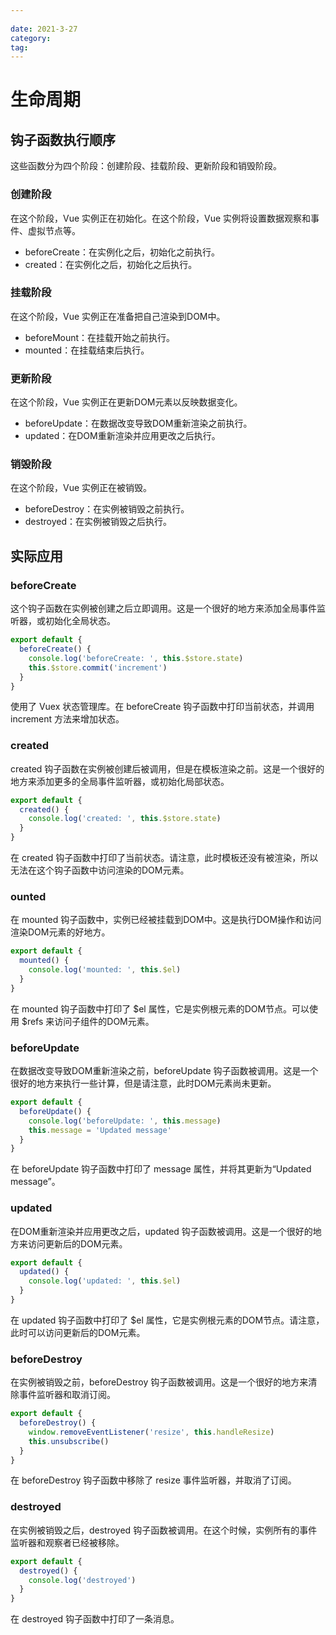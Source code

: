 ```yaml
---
 
date: 2021-3-27
category:
tag:
---
```


# 生命周期


## 钩子函数执行顺序
这些函数分为四个阶段：创建阶段、挂载阶段、更新阶段和销毁阶段。

### 创建阶段
在这个阶段，Vue 实例正在初始化。在这个阶段，Vue 实例将设置数据观察和事件、虚拟节点等。
- beforeCreate：在实例化之后，初始化之前执行。
- created：在实例化之后，初始化之后执行。

### 挂载阶段
在这个阶段，Vue 实例正在准备把自己渲染到DOM中。

- beforeMount：在挂载开始之前执行。
- mounted：在挂载结束后执行。

### 更新阶段
在这个阶段，Vue 实例正在更新DOM元素以反映数据变化。

- beforeUpdate：在数据改变导致DOM重新渲染之前执行。
- updated：在DOM重新渲染并应用更改之后执行。

### 销毁阶段
在这个阶段，Vue 实例正在被销毁。

- beforeDestroy：在实例被销毁之前执行。
- destroyed：在实例被销毁之后执行。

## 实际应用
### beforeCreate
这个钩子函数在实例被创建之后立即调用。这是一个很好的地方来添加全局事件监听器，或初始化全局状态。

``` javascript
export default {
  beforeCreate() {
    console.log('beforeCreate: ', this.$store.state)
    this.$store.commit('increment')
  }
}
```
使用了 Vuex 状态管理库。在 beforeCreate 钩子函数中打印当前状态，并调用 increment 方法来增加状态。

### created
created 钩子函数在实例被创建后被调用，但是在模板渲染之前。这是一个很好的地方来添加更多的全局事件监听器，或初始化局部状态。
``` javascript
export default {
  created() {
    console.log('created: ', this.$store.state)
  }
}
```
在 created 钩子函数中打印了当前状态。请注意，此时模板还没有被渲染，所以无法在这个钩子函数中访问渲染的DOM元素。

### ounted
在 mounted 钩子函数中，实例已经被挂载到DOM中。这是执行DOM操作和访问渲染DOM元素的好地方。

``` javascript
export default {
  mounted() {
    console.log('mounted: ', this.$el)
  }
}
``` 
在 mounted 钩子函数中打印了 $el 属性，它是实例根元素的DOM节点。可以使用 $refs 来访问子组件的DOM元素。

### beforeUpdate
在数据改变导致DOM重新渲染之前，beforeUpdate 钩子函数被调用。这是一个很好的地方来执行一些计算，但是请注意，此时DOM元素尚未更新。

``` javascript
export default {
  beforeUpdate() {
    console.log('beforeUpdate: ', this.message)
    this.message = 'Updated message'
  }
}
``` 
在 beforeUpdate 钩子函数中打印了 message 属性，并将其更新为“Updated message”。

### updated
在DOM重新渲染并应用更改之后，updated 钩子函数被调用。这是一个很好的地方来访问更新后的DOM元素。

``` javascript
export default {
  updated() {
    console.log('updated: ', this.$el)
  }
}
``` 
在 updated 钩子函数中打印了 $el 属性，它是实例根元素的DOM节点。请注意，此时可以访问更新后的DOM元素。

### beforeDestroy
在实例被销毁之前，beforeDestroy 钩子函数被调用。这是一个很好的地方来清除事件监听器和取消订阅。

``` javascript
export default {
  beforeDestroy() {
    window.removeEventListener('resize', this.handleResize)
    this.unsubscribe()
  }
}
``` 
在 beforeDestroy 钩子函数中移除了 resize 事件监听器，并取消了订阅。

### destroyed
在实例被销毁之后，destroyed 钩子函数被调用。在这个时候，实例所有的事件监听器和观察者已经被移除。

``` javascript
export default {
  destroyed() {
    console.log('destroyed')
  }
}
``` 
在 destroyed 钩子函数中打印了一条消息。

